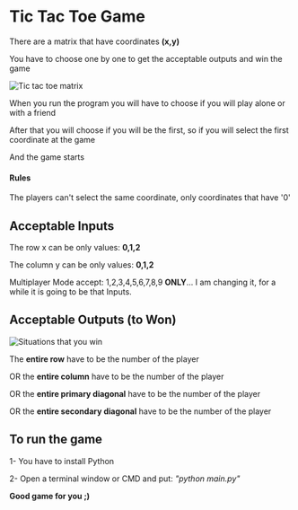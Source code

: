 # Tic Tac Toe Game

There are a matrix that have coordinates **(x,y)**

You have to choose one by one to get the acceptable outputs and win the game

![Tic tac toe matrix](https://geneticaebioquimica.files.wordpress.com/2016/06/ohe9qqo.png?w=676)

When you run the program you will have to choose if you will play alone or with a friend

After that you will choose if you will be the first, so if you will select the first coordinate at the game

And the game starts

#### Rules
The players can't select the same coordinate, only coordinates that have '0'

## Acceptable Inputs
The row x can be only values: **0,1,2**

The column y can be only values: **0,1,2**

Multiplayer Mode accept: 1,2,3,4,5,6,7,8,9 **ONLY**... 
I am changing it, for a while it is going to be that Inputs.

## Acceptable Outputs (to Won)

![Situations that you win](https://upload.wikimedia.org/wikipedia/commons/thumb/0/05/Jdv.png/180px-Jdv.png)

The **entire row** have to be the number of the player 

OR the **entire column** have to be the number of the player

OR the **entire primary diagonal** have to be the number of the player

OR the **entire secondary diagonal** have to be the number of the player

## To run the game
1- You have to install Python

2- Open a terminal window or CMD and put: _"python main.py"_

**Good game for you ;)**
